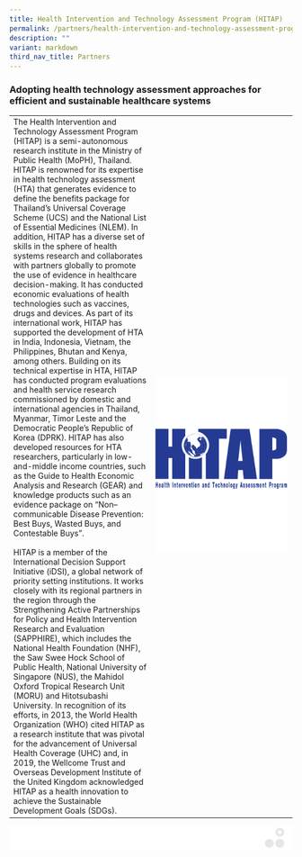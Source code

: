 ```yaml
---
title: Health Intervention and Technology Assessment Program (HITAP)
permalink: /partners/health-intervention-and-technology-assessment-program-hitap/
description: ""
variant: markdown
third_nav_title: Partners
---
```

### Adopting health technology assessment approaches for efficient and sustainable healthcare systems


<table>
	<tbody>
		<tr>
			<td style="width:50%">
The Health Intervention and Technology Assessment Program (HITAP) is a semi-autonomous research institute in the Ministry of Public Health (MoPH), Thailand. HITAP is renowned for its expertise in health technology assessment (HTA) that generates evidence to define the benefits package for Thailand’s&nbsp;Universal Coverage Scheme (UCS) and the National List of Essential Medicines (NLEM). In addition, HITAP has a diverse set of skills in the sphere of health systems research and collaborates with partners globally to promote the use of evidence in healthcare decision-making. It has conducted economic evaluations of health technologies such as vaccines, drugs and devices. As part of its international work, HITAP has supported the development of HTA in India, Indonesia, Vietnam, the Philippines, Bhutan and Kenya, among others. Building on its technical expertise in HTA, HITAP has conducted program evaluations and health service research commissioned by domestic and international agencies in Thailand, Myanmar, Timor Leste&nbsp;and the Democratic People’s Republic of Korea (DPRK). HITAP has also developed resources for HTA researchers, particularly in low-and-middle income countries, such as the Guide to Health Economic Analysis and Research (GEAR) and knowledge products such as an evidence&nbsp;package on “Non–communicable Disease Prevention: Best Buys, Wasted Buys, and Contestable Buys”.
<br><br>
HITAP is a member of the International Decision Support Initiative (iDSI), a global network of priority setting institutions. It works closely with its regional partners in the region through the Strengthening Active Partnerships for Policy and Health Intervention Research and Evaluation (SAPPHIRE), which includes the National Health Foundation (NHF), the Saw Swee Hock School of Public Health, National University of Singapore (NUS), the Mahidol Oxford Tropical Research Unit (MORU) and Hitotsubashi University. In recognition of its efforts, in 2013, the World Health Organization (WHO) cited HITAP as a research institute that was pivotal for the advancement of Universal Health Coverage (UHC) and, in 2019, the Wellcome Trust and Overseas Development Institute of the United Kingdom acknowledged HITAP as a health innovation to achieve the Sustainable Development Goals (SDGs).
							</td>
			<td style="width:50%">
				<img src="/images/Collaborate/Partners/hitap-logo1.png">
			</td>
		</tr>
	</tbody>
</table>

![](/images/Banners/banners_page%20footer%203%20-%20grey.png)